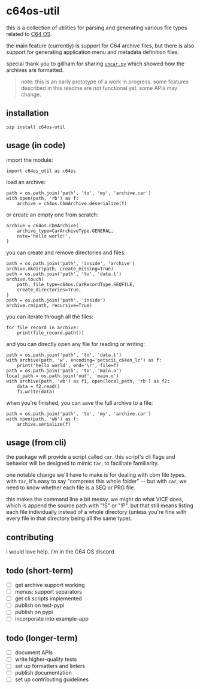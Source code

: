# c64os-util

this is a collection of utilities for parsing and generating various file types
related to [C64 OS](https://c64os.com/).

the main feature (currently) is support for C64 archive files, but there is also support for generating application menu and metadata definition files.

special thank you to gillham for sharing [`uncar.py`](https://github.com/gillham/C64/blob/main/C64OS/uncar/uncar.py) which showed how the archives are formatted.

> note: this is an early prototype of a work in progress. some features described in this readme are not functional yet. some APIs may change.

## installation

    pip install c64os-util

## usage (in code)

import the module:

    import c64os_util as c64os

load an archive:

    path = os.path.join('path', 'to', 'my', 'archive.car')
    with open(path, 'rb') as f:
        archive = c64os.CbmArchive.deserialize(f)

or create an empty one from scratch:

    archive = c64os.CbmArchive(
        archive_type=CarArchiveType.GENERAL,
        note='hello world!',
    )

you can create and remove directories and files:

    path = os.path.join('path', 'inside', 'archive')
    archive.mkdir(path, create_missing=True)
    path = os.path.join('path', 'to', 'data.t')
    archive.touch(
        path, file_type=c64os.CarRecordType.SEQFILE,
        create_directories=True,
    )
    path = os.path.join('path', 'inside')
    archive.rm(path, recursive=True)

you can iterate through all the files:

    for file_record in archive:
        print(file_record.path())

and you can directly open any file for reading or writing:

    path = os.path.join('path', 'to', 'data.t')
    with archive(path, 'w', encoding='petscii_c64en_lc') as f:
        print('hello world', end='\r', file=f)
    path = os.path.join('path', 'to', 'main.o')
    local_path = os.path.join('out', 'main.o')
    with archive(path, 'wb') as f1, open(local_path, 'rb') as f2:
        data = f2.read()
        f1.write(data)

when you're finished, you can save the full archive to a file:

    path = os.path.join('path', 'to', 'my', 'archive.car')
    with open(path, 'wb') as f:
        archive.serialize(f)

## usage (from cli)

the package will provide a script called `car`. this script's cli flags and behavior will be designed to mimic `tar`, to facilitate familiarity.

one notable change we'll have to make is for dealing with cbm file types. with `tar`, it's easy to say "compress this whole folder" -- but with `car`, we need to know whether each file is a SEQ or PRG file.

this makes the command line a bit messy. we might do what VICE does, which is append the source path with "!S" or "!P". but that still means listing each file individually instead of a whole directory (unless you're fine with every file in that directory being all the same type).

## contributing

i would love help. i'm in the C64 OS discord.

## todo (short-term)

* [ ] get archive support working
* [ ] menus: support separators
* [ ] get cli scripts implemented
* [ ] publish on test-pypi
* [ ] publish on pypi
* [ ] incorporate into example-app

## todo (longer-term)

* [ ] document APIs
* [ ] write higher-quality tests
* [ ] set up formatters and linters
* [ ] publish documentation
* [ ] set up contributing guidelines
